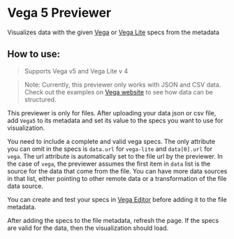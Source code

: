 # Vega 5 Previewer

Visualizes data with the given [Vega](https://vega.github.io/vega/) or [Vega Lite](https://vega.github.io/vega-lite/)
specs from the metadata

## How to use:

> Supports Vega v5 and Vega Lite v 4

> Note: Currently, this previewer only works with JSON and CSV data. Check out the examples on [Vega website](https://vega.github.io/vega/examples/) to see how data can be structured.

This previewer is only for files. After uploading your data json or csv file, add `Vega5` to its metadata and set its value to
the specs you want to use for visualization.

You need to include a complete and valid vega specs. The only attribute you can omit in the specs is `data.url`
for `vega-lite` and `data[0].url` for `vega`. The url attribute is automatically set to the file url by the previewer.
In the case of `vega`, the previewer assumes the first item in `data` list is the source for the data that come from the file. You can
have more data sources in that list, either pointing to other remote data or a transformation of the file data source.

You can create and test your specs in [Vega Editor](https://vega.github.io/editor/) before adding it to the file
metadata.

After adding the specs to the file metadata, refresh the page. If the specs are valid for the data, then the
visualization should load.
